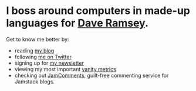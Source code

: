 # I boss around computers in made-up languages for [Dave Ramsey](https://ramseysolutions.com).

Get to know me better by:

- reading [my blog](https://macarthur.me)
- following [me on Twitter](https://twitter.com/amacarthur)
- signing up for [my newsletter](https://macarthur.me/newsletter?utm_source=readme&utm_medium=github)
- viewing my most important [vanity metrics](https://macarthur.me/dashboard?utm_source=readme&utm_medium=github)
- checking out [JamComments](https://jamcomments.com?utm_source=readme&utm_medium=github), guilt-free commenting service for Jamstack blogs.

